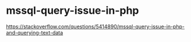 # mssql-query-issue-in-php
https://stackoverflow.com/questions/5414890/mssql-query-issue-in-php-and-querying-text-data
